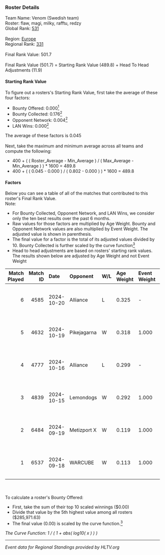 ### Roster Details<br />
Team Name: Venom (Swedish team)<br />
Roster: flaw, magi, milky, rafftu, redzy<br />
Global Rank: [531](../../standings_global_2025_02_28.md)<br />
<br />
Region: [Europe]( ../../standings_europe_2025_02_28.md)<br />
Regional Rank: [331]( ../../standings_europe_2025_02_28.md)<br />
<br />
Final Rank Value:  501.7<br />
<br />
Final Rank Value (501.7) = Starting Rank Value (489.8) + Head To Head Adjustments (11.9)<br />

#### Starting Rank Value<br />
To figure out a rosters's Starting Rank Value, first take the average of these four factors:<br />
- Bounty Offered: 0.000[<sup>1</sup>](#table2)
- Bounty Collected: 0.176[<sup>2</sup>](#table1)
- Opponent Network: 0.004[<sup>2</sup>](#table1)
- LAN Wins: 0.000[<sup>2</sup>](#table1)

The average of these factors is 0.045<br />
<br />
Next, take the maximum and minimum average across all teams and compute the following:<br />
- 400 + ( ( Roster_Average - Min_Average ) / ( Max_Average - Min_Average ) ) * 1600 = 489.8
- 400 + ( ( 0.045 - 0.000 ) / ( 0.802 - 0.000 ) ) * 1600 = 489.8


#### Factors<br />
Below you can see a table of all of the matches that contributed to this roster's Final Rank Value.<br />
Note:<br />

- For Bounty Collected, Opponent Network, and LAN Wins, we consider only the ten best results over the past 6 months.
- Raw values for those factors are multiplied by Age Weight. Bounty and Opponent Network values are also multiplied by Event Weight. The adjusted value is shown in parenthesis.
- The final value for a factor is the total of its adjusted values divided by 10. Bounty Collected is further scaled by the curve function[<sup>3</sup>](#curveFunction)
- Head to head adjustments are based on rosters' starting rank values. The results shown below are adjusted by Age Weight and not Event Weight
<span id="table1"></span><br />


| Match Played | Match ID | Date       | Opponent    | W/L | Age Weight | Event Weight | Bounty Collected | Opponent Network | LAN Wins  | H2H Adj. | Roster                           |
| -: | -: | :- | :- | :- | :- | :- | :- | :- | :- | -: | :- |
|            6 |     4585 | 2024-10-20 | Alliance    | L   | 0.325      | -            | -                | -                | -         |    -0.30 | flaw, magi, milky, rafftu, redzy |
|            5 |     4632 | 2024-10-19 | Pikejagarna | W   | 0.318      | 1.000        | 0.000 (0.000)    | 0.024 (0.008)    | 0 (0.000) |     3.76 | flaw, magi, milky, rafftu, redzy |
|            4 |     4777 | 2024-10-16 | Alliance    | L   | 0.299      | -            | -                | -                | -         |    -0.28 | flaw, magi, milky, rafftu, redzy |
|            3 |     4839 | 2024-10-15 | Lemondogs   | W   | 0.292      | 1.000        | 0.000 (0.000)    | 0.012 (0.003)    | 0 (0.000) |     4.60 | flaw, magi, milky, rafftu, redzy |
|            2 |     6484 | 2024-09-19 | Metizport X | W   | 0.119      | 1.000        | 0.002 (0.000)    | 0.239 (0.028)    | 0 (0.000) |     2.77 | flaw, magi, milky, rafftu, redzy |
|            1 |     6537 | 2024-09-18 | WARCUBE     | W   | 0.113      | 1.000        | 0.000 (0.000)    | 0.000 (0.000)    | 0 (0.000) |     1.34 | flaw, magi, milky, rafftu, redzy |

<br />
<span id="table2"></span><br />
To calculate a roster's Bounty Offered:<br />

- First, take the sum of their top 10 scaled winnings ($0.00)
- Divide that value by the 5th highest value among all rosters ($285,971.63)
- The final value (0.00) is scaled by the curve function.[<sup>3</sup>](#curveFunction)

<span id="curveFunction"></span>_The Curve Function: 1 / ( 1 + abs( log10( x ) ) )_<br />

---
_Event data for Regional Standings provided by HLTV.org_<br />
